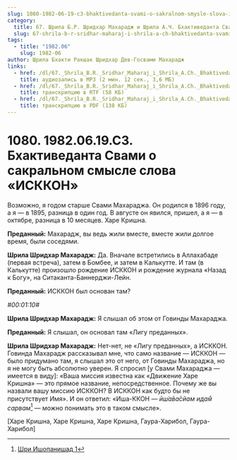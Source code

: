 ```yaml
---
slug: 1080-1982-06-19-c3-bhaktivedanta-svami-o-sakralnom-smysle-slova-iskkon
category:
  title: 67. Шрила Б.Р. Шридхар Махарадж и Шрила А.Ч. Бхактиведанта Свами Прабхупада
  slug: 67-shrila-b-r-sridhar-maharaj-i-shrila-a-ch-bhaktivedanta-svami-prabhupada
tags:
  - title: "1982.06"
    slug: 1982-06
author: Шрила Бхакти Ракшак Шридхар Дев-Госвами Махарадж
links:
  - href: /dl/67._Shrila_B.R._Sridhar_Maharaj_i_Shrila_A.Ch._Bhaktivedanta_Svami_Prabhupada/1080_1982.06.19.C3_SridharMj_Bhaktivedanta_Svami_o_sakralnom_smysle_slova_ISKKON.mp3
    title: аудиозапись в MP3 (2 мин. 12 сек., 3,6 МБ)
  - href: /dl/67._Shrila_B.R._Sridhar_Maharaj_i_Shrila_A.Ch._Bhaktivedanta_Svami_Prabhupada/1080_1982.06.19.C3_SridharMj_Bhaktivedanta_Svami_o_sakralnom_smysle_slova_ISKKON.rtf
    title: транскрипцию в RTF (58 КБ)
  - href: /dl/67._Shrila_B.R._Sridhar_Maharaj_i_Shrila_A.Ch._Bhaktivedanta_Svami_Prabhupada/1080_1982.06.19.C3_SridharMj_Bhaktivedanta_Svami_o_sakralnom_smysle_slova_ISKKON.pdf
    title: транскрипцию в PDF (138 КБ)
---
```


# 1080. 1982.06.19.C3. Бхактиведанта Свами о сакральном смысле слова «ИСККОН»

Возможно, я годом старше Свами Махараджа. Он родился в 1896 году, а я — в 1895, разница в один год. В августе он явился, пришел, а я — в октябре, разница в 10 месяцев. Харе Кришна.

**Преданный:** Махарадж, вы ведь жили вместе, вместе жили долгое время, были соседями.

**Шрила Шридхар Махарадж:** Да. Вначале встретились в Аллахабаде (первая встреча), затем в Бомбее, и затем в Калькутте. И там (в Калькутте) произошло рождение ИСККОН и рождение журнала «Назад к Богу», на Ситаканта-Баннерджи-Лейн.

**Преданный:** ИСККОН был основан там?

*#00:01:10#*

**Шрила Шридхар Махарадж:** Я слышал об этом от Говинды Махараджа.

**Преданный:** Я слышал, он основал там «Лигу преданных».

**Шрила Шридхар Махарадж:** Нет-нет, не «Лигу преданных», а ИСККОН. Говинда Махарадж рассказывал мне, что само название — ИСККОН — было придумано там, я слышал это от него, от Говинды Махараджа, но я не могу быть абсолютно уверен. Я спросил [у Свами Махараджа — имеется в виду]: «Ваша миссия известна как «Движение Харе Кришна» — это прямое название, непосредственное. Почему же вы назвали вашу миссию ИСККОН? В ИСККОН как будто бы не присутствует Имя». И он ответил: «Иша-ККОН — *ӣш́а̄ва̄сйам идам̐ сарвам̇*[^_ftn1] — можно понимать это в таком смысле».

[Харе Кришна, Харе Кришна, Харе Кришна, Гаура-Харибол, Гаура-Харибол]



[^_ftn1]: [Шри Ишопанишад 1](../notes/shri-ishopanishad/shri-ishopanishad-1.md)
